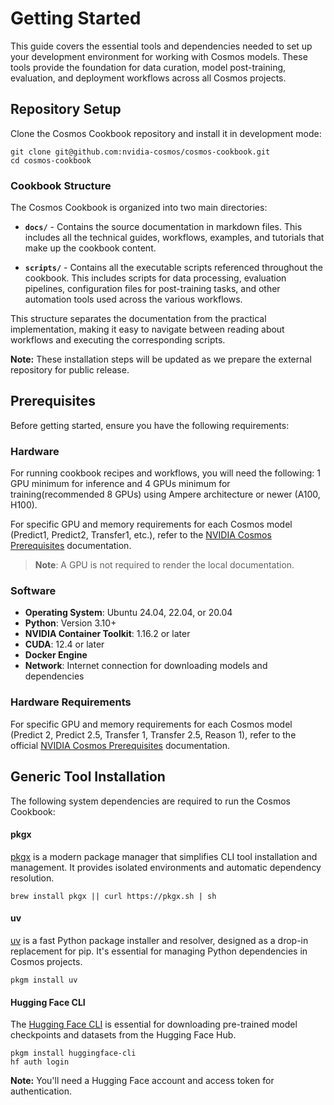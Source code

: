# Getting Started

This guide covers the essential tools and dependencies needed to set up your development environment for working with Cosmos models. These tools provide the foundation for data curation, model post-training, evaluation, and deployment workflows across all Cosmos projects.

## Repository Setup

Clone the Cosmos Cookbook repository and install it in development mode:

```shell
git clone git@github.com:nvidia-cosmos/cosmos-cookbook.git
cd cosmos-cookbook
```

### Cookbook Structure

The Cosmos Cookbook is organized into two main directories:

- **`docs/`** - Contains the source documentation in markdown files. This includes all the technical guides, workflows, examples, and tutorials that make up the cookbook content.

- **`scripts/`** - Contains all the executable scripts referenced throughout the cookbook. This includes scripts for data processing, evaluation pipelines, configuration files for post-training tasks, and other automation tools used across the various workflows.

This structure separates the documentation from the practical implementation, making it easy to navigate between reading about workflows and executing the corresponding scripts.

**Note:** These installation steps will be updated as we prepare the external repository for public release.

## Prerequisites

Before getting started, ensure you have the following requirements:

### Hardware

For running cookbook recipes and workflows, you will need the following: 1 GPU minimum for inference and 4 GPUs minimum for training(recommended 8 GPUs) using Ampere architecture or newer (A100, H100).

For specific GPU and memory requirements for each Cosmos model (Predict1, Predict2, Transfer1, etc.), refer to the [NVIDIA Cosmos Prerequisites](https://docs.nvidia.com/cosmos/latest/prerequisites.html) documentation.

> **Note**: A GPU is not required to render the local documentation.

### Software

- **Operating System**: Ubuntu 24.04, 22.04, or 20.04
- **Python**: Version 3.10+
- **NVIDIA Container Toolkit**: 1.16.2 or later
- **CUDA**: 12.4 or later
- **Docker Engine**
- **Network**: Internet connection for downloading models and dependencies

### Hardware Requirements

For specific GPU and memory requirements for each Cosmos model (Predict 2, Predict 2.5, Transfer 1, Transfer 2.5, Reason 1), refer to the official [NVIDIA Cosmos Prerequisites](https://docs.nvidia.com/cosmos/latest/prerequisites.html) documentation.

## Generic Tool Installation

The following system dependencies are required to run the Cosmos Cookbook:

#### pkgx

[pkgx](https://docs.pkgx.sh/) is a modern package manager that simplifies CLI tool installation and management. It provides isolated environments and automatic dependency resolution.

```shell
brew install pkgx || curl https://pkgx.sh | sh
```

#### uv

[uv](https://docs.astral.sh/uv/) is a fast Python package installer and resolver, designed as a drop-in replacement for pip. It's essential for managing Python dependencies in Cosmos projects.

```shell
pkgm install uv
```

#### Hugging Face CLI

The [Hugging Face CLI](https://huggingface.co/docs/huggingface_hub/en/guides/cli) is essential for downloading pre-trained model checkpoints and datasets from the Hugging Face Hub.

```shell
pkgm install huggingface-cli
hf auth login
```

**Note:** You'll need a Hugging Face account and access token for authentication.
